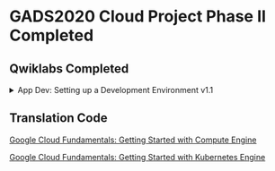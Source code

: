 # GADS2020 Cloud Project Phase II Completed

## Qwiklabs Completed

<details>
  <summary>App Dev: Setting up a Development Environment v1.1</summary>
  <img src="Screenshots/app-dev-setting-up-a-development-environment.png">
</details>

## Translation Code

[Google Cloud Fundamentals: Getting Started with Compute Engine](lab-1-creating-vms.md)

[Google Cloud Fundamentals: Getting Started with Kubernetes Engine](lab-2-getting-started-with-gke.md)

